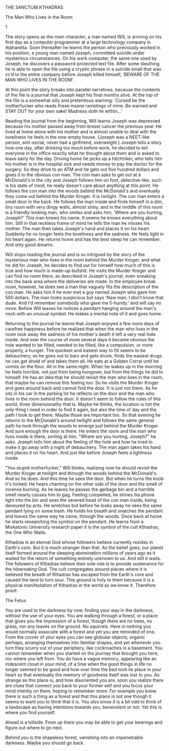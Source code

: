 THE SANCTUM KTHADRAS

The Man Who Lives in the Room

1

The story opens as the main character, a man named Will, is arriving on his first day as a computer programmer at a large technology company in Alpharetta. Soon thereafter he learns the person who previously worked in his position, a young man named Joseph, committed suicide under mysterious circumstances. On his work computer, the same one used by Joseph, he discovers a password-protected text file. After some sleuthing he is able to open the file using a cryptic phrase in a suicide email that was cc’d to the entire company before Joseph killed himself, ‘BEWARE OF THE MAN WHO LIVES IN THE ROOM'.

At this point the story breaks into parallel narratives, because the contents of the file is a journal that Joseph kept his final months alive. At the top of the file is a somewhat silly and pretentious warning: 'Cursed be the motherfucker who reads these insane ramblings of mine. Be warned and STAY OUT for your own sake! Madness doth lie within...' 

Reading the journal from the beginning, Will learns Joseph was depressed because his mother passed away from breast cancer the previous year. He lived at home alone with his mother and is almost unable to deal with the loneliness he feels in the now empty house. (Joseph was a NEET-like person, anti-social, never had a girlfriend, overweight.) Joseph tells a story how one day, after drinking too much before work, he decided to tell everyone in the office exactly what he thought about them and is asked to leave early for the day. Driving home he picks up a hitchhiker, who tells him his mother is in the hospital sick and needs money to pay the doctor for the surgery. So they drive to an ATM and he gets out five hundred dollars and gives it to the obvious con man. The con man asks to get out at a McDonald's in the city and Joseph follows him on foot, detective-like, such is his state of mind, he really doesn't care about anything at this point. He follows the con man into the woods behind the McDonald's and eventually they come out behind the Murder Kroger. It is twilight. The con man enters a small door in the back. He follows the man inside and finds himself in a dim, tiny room with very dingy walls, almost slimy, and in the middle of this room is a friendly-looking man, who smiles and asks him, 'Where are you hurting, Joseph?' This man knows his name. It seems he knows everything about him. Still in that reckless frame of mind he tells the man he misses his mother. The man then takes Joseph's hand and places it on his heart. Suddenly he no longer feels the loneliness and the sadness. He feels light in his heart again. He returns home and has the best sleep he can remember. And only good dreams.

Will stops reading the journal and is so intrigued by the story of the mysterious man who lives in the room behind the Murder Kroger, and what he did for Joseph, he decides to find out for himself how much of this is true and how much is made-up bullshit. He visits the Murder Kroger and can find no room there, as described in Joseph's journal, even sneaking into the back area where the deliveries are made. In the employee break room, however, he does see a man that vaguely fits the description of the con man. He asks him if he ever met a guy named Joseph who gave him 500 dollars. The man looks suspicious but says 'Naw man, I don't know that dude. And I'd remember somebody who gave me 5-hundy.' and will say no more. Before Will leaves he notices a pendant hanging around the man's neck with an unusual symbol. He makes a mental note of it and goes home.

Returning to the journal he learns that Joseph enjoyed a few more days of carefree happiness before he realized that when the man who lives in the room took away the sadness of his mother's death it left a very real hole inside. And over the course of more several days it became obvious the hole wanted to be filled, needed to be filled, like a compulsion, or more properly, a hunger. The quickest and easiest way to fill seems to be debauchery, so he goes out to bars and gets drunk, finds the easiest drugs he can get ahold of and takes them all. He eats at a Golden Corral until he vomits on the floor. All in the same night. When he wakes up in the morning he feels horrible, not just from being hungover, but from the things he did to himself. He has an idea that he should revisit the man who lives in the room, that maybe he can remove this feeling too. So he visits the Murder Kroger and goes around back and cannot find the door. It is just not there. As he sits in his car in the parking lot he reflects on the door and the man who lives in the room behind the door. It doesn't seem to follow the rules of this world, three dimensionality that is. Maybe he thinks, the location is not the only thing I need in order to find it again, but also the time of day and the path I took to get there. Maybe those are important too. So that evening he returns to the McDonald's around twilight and follows the same general path he took through the woods to emerge just behind the Murder Kroger. And sure enough the door is there. He enters the room and the man who lives inside is there, smiling at him. "Where are you hurting, Joseph?" he asks. Joseph tells him about the feeling of the hole and how he tried to make it go away with a night of debauchery. The man again takes his hand and places it on his heart. And just like before Joseph feels a lightness inside.

"You stupid motherfucker," Will thinks, realizing now he should revisit the Murder Kroger at twilight and through the woods behind the McDonald's. And so he does. And this time he sees the door. But when he turns the knob it's locked. He hears chanting on the other side of the door and the smell of incense burning. As he leaves he passes the garbage bin and a horrible smell nearly causes him to gag. Feeling compelled, he shines his phone light into the bin and sees the severed head of the con man inside, being devoured by ants. He wretches but before he looks away he sees the same pendant lying on some trash. He holds his breath and snatches the pendant and leaves the same way he came, through the woods. Once back at home he starts researching the symbol on the pendant. He learns from a Miskatonic University research paper it is the symbol of the cult Kthadras, the One Who Waits.

Kthadras is an eternal God whose followers believe currently resides in Earth's core. But it is much stranger than that. As the belief goes, our planet itself formed around the sleeping abomination millions of years ago as it waited for the return of something entirely unknown to us. And still it waits. The followers of Kthadras believe their sole role is to provide sustenance for the hibernating God. The cult congregates around places where it is believed the breath of Kthadras has escaped from the Earth's core and caused the land to turn sour. This ground is holy to them because it is a physical manifestation of Kthadras in the world as we know it. Therefore proof.

The Fetus

You are used to the darkness by now, finding your way in the darkness, without the use of your eyes. You are walking through a forest, or a place that gives you the impression of a forest, though there are no trees, no grass, nor any leaves on the ground. No squirrels. Here is nothing you would normally associate with a forest and yet you are reminded of one. From the corner of your eyes you can see globular objects, organic perhaps, arranging themselves into familiar shapes, and yet whenever you turn they scurry out of your periphery, like cockroaches in a basement. You cannot remember when you started on the journey that brought you here, nor where you left from. You do have a vague memory, appearing like an iridescent cloud in your mind, of a time when the good things in life no longer seemed to be good and how over time the bad took its place in your heart so that eventually the memory of goodness itself was lost to you. As strange as this place is, and how disoriented you are, soon you realize there are clues that connect you back to your former self and you focus your mind intently on them, hoping to remember more. For example you know there is such a thing as a forest and that this place is not one though it seems to want you to think that it is. You also know it is a bit odd to think of a landscape as having intentions towards you, benevolent or not. Yet this is where you find yourself.

Ahead is a hillside. From up there you may be able to get your bearings and figure out where to go next.

Behind you is the shapeless forest, vanishing into an impenetrable darkness. Maybe you should go back.


